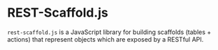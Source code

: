 # REST-Scaffold.js

`rest-scaffold.js` is a JavaScript library for building scaffolds (tables + actions) that represent objects which are exposed by a RESTful API.
